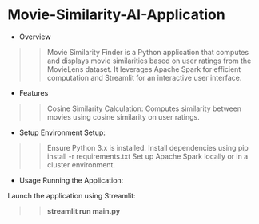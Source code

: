 # Movie-Similarity-AI-Application

* Overview
>> Movie Similarity Finder is a Python application that computes and displays movie similarities based on user ratings from the MovieLens dataset. It leverages Apache Spark for efficient computation and Streamlit for an interactive user interface.

* Features
>> Cosine Similarity Calculation: Computes similarity between movies using cosine similarity on user ratings.

* Setup
Environment Setup:

>> Ensure Python 3.x is installed.
>> Install dependencies using pip install -r requirements.txt
>> Set up Apache Spark locally or in a cluster environment.

* Usage
Running the Application:

Launch the application using Streamlit: 
>> **streamlit run main.py**
